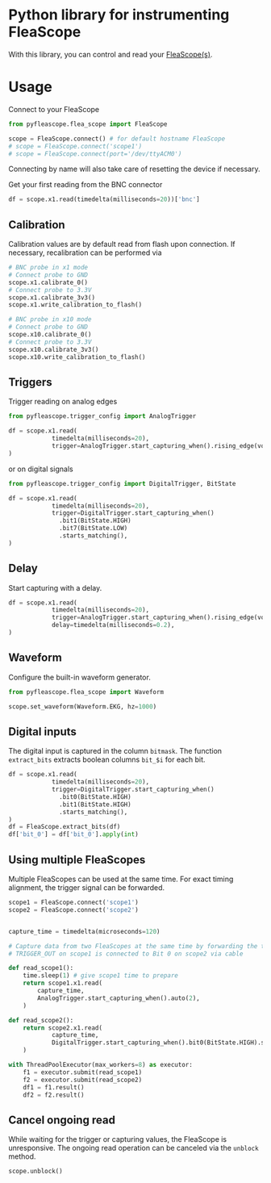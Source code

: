 # Python library for instrumenting FleaScope

With this library, you can control and read your [FleaScope(s)](https://rtestardi.github.io/usbte/flea-scope.pdf).

# Usage

Connect to your FleaScope

```python
from pyfleascope.flea_scope import FleaScope

scope = FleaScope.connect() # for default hostname FleaScope
# scope = FleaScope.connect('scope1')
# scope = FleaScope.connect(port='/dev/ttyACM0')
```
Connecting by name will also take care of resetting the device if necessary.

Get your first reading from the BNC connector
```python
df = scope.x1.read(timedelta(milliseconds=20))['bnc']
```

## Calibration

Calibration values are by default read from flash upon connection.
If necessary, recalibration can be performed via

```python
# BNC probe in x1 mode
# Connect probe to GND
scope.x1.calibrate_0()
# Connect probe to 3.3V
scope.x1.calibrate_3v3()
scope.x1.write_calibration_to_flash()

# BNC probe in x10 mode
# Connect probe to GND
scope.x10.calibrate_0()
# Connect probe to 3.3V
scope.x10.calibrate_3v3()
scope.x10.write_calibration_to_flash()
```

## Triggers
Trigger reading on analog edges
```python
from pyfleascope.trigger_config import AnalogTrigger

df = scope.x1.read(
            timedelta(milliseconds=20),
            trigger=AnalogTrigger.start_capturing_when().rising_edge(volts=2),
)
```

or on digital signals
```python
from pyfleascope.trigger_config import DigitalTrigger, BitState

df = scope.x1.read(
            timedelta(milliseconds=20),
            trigger=DigitalTrigger.start_capturing_when()
              .bit1(BitState.HIGH)
              .bit7(BitState.LOW)
              .starts_matching(),
)
```

## Delay
Start capturing with a delay.
```python
df = scope.x1.read(
            timedelta(milliseconds=20),
            trigger=AnalogTrigger.start_capturing_when().rising_edge(volts=2),
            delay=timedelta(milliseconds=0.2),
)
```

## Waveform
Configure the built-in waveform generator.

```python
from pyfleascope.flea_scope import Waveform

scope.set_waveform(Waveform.EKG, hz=1000)
```

## Digital inputs
The digital input is captured in the column `bitmask`.
The function `extract_bits` extracts boolean columns `bit_$i` for each bit.

```python
df = scope.x1.read(
            timedelta(milliseconds=20),
            trigger=DigitalTrigger.start_capturing_when()
              .bit0(BitState.HIGH)
              .bit1(BitState.HIGH)
              .starts_matching(),
)
df = FleaScope.extract_bits(df)
df['bit_0'] = df['bit_0'].apply(int)
```

## Using multiple FleaScopes

Multiple FleaScopes can be used at the same time.
For exact timing alignment, the trigger signal can be forwarded.

```python
scope1 = FleaScope.connect('scope1')
scope2 = FleaScope.connect('scope2')


capture_time = timedelta(microseconds=120)

# Capture data from two FleaScopes at the same time by forwarding the trigger
# TRIGGER_OUT on scope1 is connected to Bit 0 on scope2 via cable

def read_scope1():
    time.sleep(1) # give scope1 time to prepare
    return scope1.x1.read(
        capture_time,
        AnalogTrigger.start_capturing_when().auto(2),
    )

def read_scope2():
    return scope2.x1.read(
            capture_time,
            DigitalTrigger.start_capturing_when().bit0(BitState.HIGH).starts_matching(),
    )

with ThreadPoolExecutor(max_workers=8) as executor:
    f1 = executor.submit(read_scope1)
    f2 = executor.submit(read_scope2)
    df1 = f1.result()
    df2 = f2.result()
```

## Cancel ongoing read

While waiting for the trigger or capturing values, the FleaScope is unresponsive.
The ongoing read operation can be canceled via the `unblock` method.

```python
scope.unblock()
```
